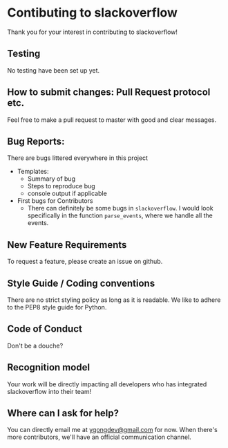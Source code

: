 # Contibuting to slackoverflow

Thank you for your interest in contributing to slackoverflow!

## Testing
No testing have been set up yet.

## How to submit changes: Pull Request protocol etc. 
Feel free to make a pull request to master with good and clear messages.

## Bug Reports: 
There are bugs littered everywhere in this project
* Templates: 
  * Summary of bug
  * Steps to reproduce bug
  * console output if applicable
* First bugs for Contributors
  * There can definitely be some bugs in `slackoverflow`. I would look specifically in the function `parse_events`, where we handle all the events.
    
## New Feature Requirements
To request a feature, please create an issue on github.

## Style Guide / Coding conventions 
There are no strict styling policy as long as it is readable. 
We like to adhere to the PEP8 style guide for Python.

## Code of Conduct
Don't be a douche?

## Recognition model
Your work will be directly impacting all developers who has integrated slackoverflow into their team!

## Where can I ask for help?
You can directly email me at ygongdev@gmail.com for now. When there's more contributors, we'll have an official communication channel.
